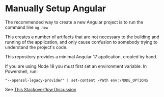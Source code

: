 # Manually Setup Angular
The recommended way to create a new Angular project is to run the command line `ng new`

This creates a number of artifacts that are not necessary to the building and running of the application, and only cause confusion to somebody trying to understand the project's code.

This repository provides a minimal Angular 17 application, created by hand.

If you are using Node 18 you must first set an environment variable.
In Powershell, run:

````
"--openssl-legacy-provider" | set-content -Path env:\NODE_OPTIONS
````

See [This Stackoverflow Discussion](https://stackoverflow.com/a/69699772/25216)